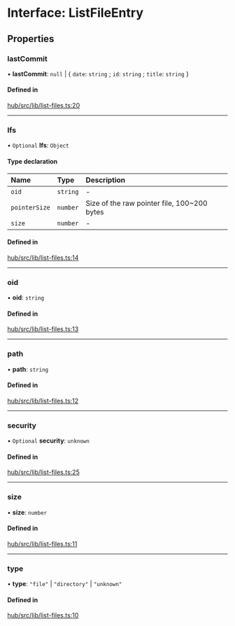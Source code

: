 # Interface: ListFileEntry

## Properties

### lastCommit

• **lastCommit**: ``null`` \| { `date`: `string` ; `id`: `string` ; `title`: `string`  }

#### Defined in

[hub/src/lib/list-files.ts:20](https://github.com/huggingface/huggingface.js/blob/main/packages/hub/src/lib/list-files.ts#L20)

___

### lfs

• `Optional` **lfs**: `Object`

#### Type declaration

| Name | Type | Description |
| :------ | :------ | :------ |
| `oid` | `string` | - |
| `pointerSize` | `number` | Size of the raw pointer file, 100~200 bytes |
| `size` | `number` | - |

#### Defined in

[hub/src/lib/list-files.ts:14](https://github.com/huggingface/huggingface.js/blob/main/packages/hub/src/lib/list-files.ts#L14)

___

### oid

• **oid**: `string`

#### Defined in

[hub/src/lib/list-files.ts:13](https://github.com/huggingface/huggingface.js/blob/main/packages/hub/src/lib/list-files.ts#L13)

___

### path

• **path**: `string`

#### Defined in

[hub/src/lib/list-files.ts:12](https://github.com/huggingface/huggingface.js/blob/main/packages/hub/src/lib/list-files.ts#L12)

___

### security

• `Optional` **security**: `unknown`

#### Defined in

[hub/src/lib/list-files.ts:25](https://github.com/huggingface/huggingface.js/blob/main/packages/hub/src/lib/list-files.ts#L25)

___

### size

• **size**: `number`

#### Defined in

[hub/src/lib/list-files.ts:11](https://github.com/huggingface/huggingface.js/blob/main/packages/hub/src/lib/list-files.ts#L11)

___

### type

• **type**: ``"file"`` \| ``"directory"`` \| ``"unknown"``

#### Defined in

[hub/src/lib/list-files.ts:10](https://github.com/huggingface/huggingface.js/blob/main/packages/hub/src/lib/list-files.ts#L10)

